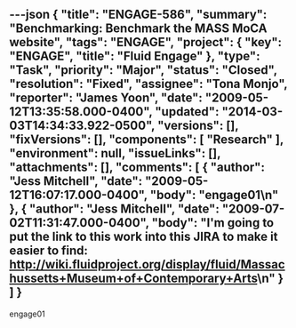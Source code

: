 ---json
{
  "title": "ENGAGE-586",
  "summary": "Benchmarking: Benchmark the MASS MoCA website",
  "tags": "ENGAGE",
  "project": {
    "key": "ENGAGE",
    "title": "Fluid Engage"
  },
  "type": "Task",
  "priority": "Major",
  "status": "Closed",
  "resolution": "Fixed",
  "assignee": "Tona Monjo",
  "reporter": "James Yoon",
  "date": "2009-05-12T13:35:58.000-0400",
  "updated": "2014-03-03T14:34:33.922-0500",
  "versions": [],
  "fixVersions": [],
  "components": [
    "Research"
  ],
  "environment": null,
  "issueLinks": [],
  "attachments": [],
  "comments": [
    {
      "author": "Jess Mitchell",
      "date": "2009-05-12T16:07:17.000-0400",
      "body": "engage01\n"
    },
    {
      "author": "Jess Mitchell",
      "date": "2009-07-02T11:31:47.000-0400",
      "body": "I'm going to put the link to this work into this JIRA to make it easier to find:  <http://wiki.fluidproject.org/display/fluid/Massachussetts+Museum+of+Contemporary+Arts>\n"
    }
  ]
}
---
engage01

        